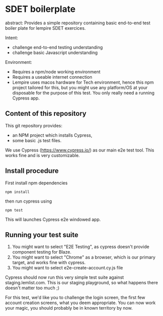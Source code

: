# SDET boilerplate

abstract: Provides a simple repository containing basic end-to-end test boiler plate for lempire SDET exercices.

Intent:

- challenge end-to-end testing understanding
- challenge basic Javascript understanding

Environment:

- Requires a npm/node working environment
- Requires a useable internet connection
- Lempire uses macos hardware for Tech environment, hence this npm project tailored for this, but you might use any platform/OS at your disposable for the purpose of this test. You only really need a running Cypress app.

## Content of this repository

This git repository provides:

- an NPM project which installs Cypress,
- some basic .js test files.

We use Cypress (https://www.cypress.io/) as our main e2e test tool. This works fine and is very customizable.

## Install procedure

First install npm dependencies

`npm install`

then run cypress using

`npm test`

This will launches Cypress e2e windowed app.

## Running your test suite

1. You might want to select "E2E Testing", as cypress doesn't provide component testing for Blaze.
2. You might want to select "Chrome" as a browser, which is our primary target, and works fine with cypress.
3. You might want to select e2e-create-account.cy.js file

Cypress should now run this very simple test suite against staging.lemlist.com.
This is our staging playground, so what happens there doesn't matter too much ;)

For this test, we'd like you to challenge the login screen, the first few account creation screens, what you deem appropriate. You can now work your magic, you should probably be in known territory by now.
